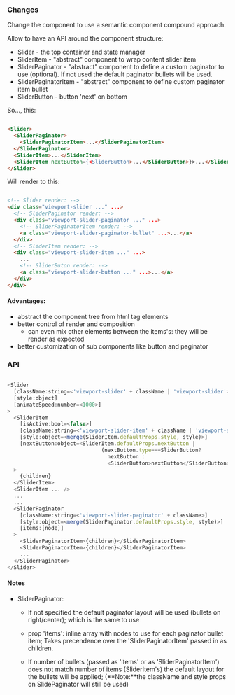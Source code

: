 
### Changes 

Change the component to use a semantic component compound approach.

Allow to have an API around the component structure:

* Slider - the top container and state manager
* SliderItem - "abstract" component to wrap content slider item
* SliderPaginator - "abstract" component to define a custom paginator to use (optional). If not used the default paginator bullets will be used.
* SliderPaginatorItem - "abstract" component to define custom paginator item bullet
* SliderButton - button 'next' on bottom

So..., this:

```html

<Slider>
  <SliderPaginator>
    <SliderPaginatorItem>...</SliderPaginatorItem>
  </SliderPaginator>
  <SliderItem>...</SliderItem>  
  <SliderItem nextButton={<SliderButton>...</SliderButton>}>...</SliderItem>
</Slider>

```

Will render to this:

```html

<!-- Slider render: -->
<div class="viewport-slider ..." ...>
  <!-- SliderPaginator render: -->
  <div class="viewport-slider-paginator ..." ...>
    <!-- SliderPaginatorItem render: -->
    <a class="viewport-slider-paginator-bullet" ...>...</a>
  </div>
  <!-- SliderItem render: -->
  <div class="viewport-slider-item ..." ...>
    ...
    <!-- SliderButon render: -->
    <a class="viewport-slider-button ..." ...>...</a>
  </div>
</div>

```

#### Advantages:

* abstract the component tree from html tag elements
* better control of render and composition
  - can even mix other elements between the items's: they will be render as expected
* better customization of sub components like button and paginator 

### API

```javascript

<Slider
  [className:string=<'viewport-slider' + className | 'viewport-slider'>]
  [style:object]
  [animateSpeed:number=<1000>]
>
  <SliderItem
    [isActive:bool=<false>]
    [className:string=<'viewport-slider-item' + className | 'viewport-slider-item'>] 
    [style:object=<merge(SliderItem.defaultProps.style, style)>]
    [nextButton:object=<SliderItem.defaultProps.nextButton | 
                              (nextButton.type===SliderButton?
                                nextButton :
                                <SliderButton>nextButton</SliderButton>}>]
  >
    {children}
  </SliderItem>
  <SliderItem ... />
  ...
  ...
  <SliderPaginator
    [className:string=<'viewport-slider-paginator' + className>]  
    [style:object=<merge(SliderPaginator.defaultProps.style, style)>]
    [items:[node]]
  >
    <SliderPaginatorItem>{children}</SliderPaginatorItem>  
    <SliderPaginatorItem>{children}</SliderPaginatorItem>  
    ...
  </SliderPaginator>  
</Slider>

```

#### Notes

- SliderPaginator:

  - If not specified the default paginator layout will be used (bullets on right/center); which is the same to use <SliderPaginator />
  
  - prop 'items': inline array with nodes to use for each paginator bullet item; Takes precendence over the 'SliderPaginatorItem' passed in as children.

  - If number of bullets (passed as 'items' or as 'SliderPaginatorItem') does not match number of items (SliderItem's) the default layout for the bullets will be applied; (**Note:**the className and style props on SlidePaginator will still be used)
